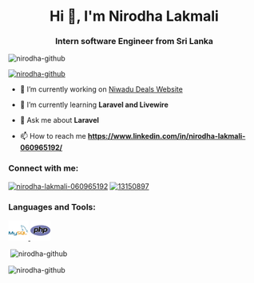 <h1 align="center">Hi 👋, I'm Nirodha Lakmali</h1>
<h3 align="center">Intern software Engineer from Sri Lanka</h3>

<p align="left"> <img src="https://komarev.com/ghpvc/?username=nirodha-github&label=Profile%20views&color=0e75b6&style=flat" alt="nirodha-github" /> </p>

<p align="left"> <a href="https://github.com/ryo-ma/github-profile-trophy"><img src="https://github-profile-trophy.vercel.app/?username=nirodha-github" alt="nirodha-github" /></a> </p>

- 🔭 I’m currently working on [Niwadu Deals Website](https://niwadu.com/)

- 🌱 I’m currently learning **Laravel and Livewire**

- 💬 Ask me about **Laravel**

- 📫 How to reach me **https://www.linkedin.com/in/nirodha-lakmali-060965192/**

<h3 align="left">Connect with me:</h3>
<p align="left">
<a href="https://linkedin.com/in/nirodha-lakmali-060965192" target="blank"><img align="center" src="https://raw.githubusercontent.com/rahuldkjain/github-profile-readme-generator/master/src/images/icons/Social/linked-in-alt.svg" alt="nirodha-lakmali-060965192" height="30" width="40" /></a>
<a href="https://stackoverflow.com/users/13150897" target="blank"><img align="center" src="https://raw.githubusercontent.com/rahuldkjain/github-profile-readme-generator/master/src/images/icons/Social/stack-overflow.svg" alt="13150897" height="30" width="40" /></a>
</p>

<h3 align="left">Languages and Tools:</h3>
<p align="left"> <a href="https://www.mysql.com/" target="_blank" rel="noreferrer"> <img src="https://raw.githubusercontent.com/devicons/devicon/master/icons/mysql/mysql-original-wordmark.svg" alt="mysql" width="40" height="40"/> </a> <a href="https://www.php.net" target="_blank" rel="noreferrer"> <img src="https://raw.githubusercontent.com/devicons/devicon/master/icons/php/php-original.svg" alt="php" width="40" height="40"/> </a> </p>

<p>&nbsp;<img align="center" src="https://github-readme-stats.vercel.app/api?username=nirodha-github&show_icons=true&locale=en" alt="nirodha-github" /></p>

<p><img align="center" src="https://github-readme-streak-stats.herokuapp.com/?user=nirodha-github&" alt="nirodha-github" /></p>

